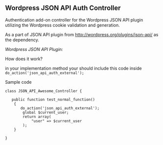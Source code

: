 ## Wordpress JSON API Auth Controller

Authentication add-on controller for the Wordpress JSON API plugin utilizing the Wordpress cookie validation and generation.

As a part of JSON API plugin from http://wordpress.org/plugins/json-api/ as the dependency.

*Wordpress JSON API Plugin:*

How does it work?

in your implementation method your should include this code inside 
` do_action('json_api_auth_external');`

Sample code

	class JSON_API_Awesome_Controller {
	
	   public function test_normal_function()
	    {
	       do_action('json_api_auth_external');
	        global $current_user;
	        return array(
	            "user" => $current_user
	        );
	    }
	    
	}

